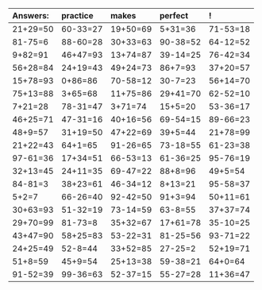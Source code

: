 | Answers: | practice | makes | perfect | ! |
| :--- | :--- | :--- | :--- | :--- |
| 21+29=50 | 60-33=27 | 19+50=69 | 5+31=36 | 71-53=18 | 
| 81-75=6 | 88-60=28 | 30+33=63 | 90-38=52 | 64-12=52 | 
| 9+82=91 | 46+47=93 | 13+74=87 | 39-14=25 | 76-42=34 | 
| 56+28=84 | 24+19=43 | 49+24=73 | 86+7=93 | 37+20=57 | 
| 15+78=93 | 0+86=86 | 70-58=12 | 30-7=23 | 56+14=70 | 
| 75+13=88 | 3+65=68 | 11+75=86 | 29+41=70 | 62-52=10 | 
| 7+21=28 | 78-31=47 | 3+71=74 | 15+5=20 | 53-36=17 | 
| 46+25=71 | 47-31=16 | 40+16=56 | 69-54=15 | 89-66=23 | 
| 48+9=57 | 31+19=50 | 47+22=69 | 39+5=44 | 21+78=99 | 
| 21+22=43 | 64+1=65 | 91-26=65 | 73-18=55 | 61-23=38 | 
| 97-61=36 | 17+34=51 | 66-53=13 | 61-36=25 | 95-76=19 | 
| 32+13=45 | 24+11=35 | 69-47=22 | 88+8=96 | 49+5=54 | 
| 84-81=3 | 38+23=61 | 46-34=12 | 8+13=21 | 95-58=37 | 
| 5+2=7 | 66-26=40 | 92-42=50 | 91+3=94 | 50+11=61 | 
| 30+63=93 | 51-32=19 | 73-14=59 | 63-8=55 | 37+37=74 | 
| 29+70=99 | 81-73=8 | 35+32=67 | 17+61=78 | 35-10=25 | 
| 43+47=90 | 58+25=83 | 53-22=31 | 81-25=56 | 93-71=22 | 
| 24+25=49 | 52-8=44 | 33+52=85 | 27-25=2 | 52+19=71 | 
| 51+8=59 | 45+9=54 | 25+13=38 | 59-38=21 | 64+0=64 | 
| 91-52=39 | 99-36=63 | 52-37=15 | 55-27=28 | 11+36=47 | 
